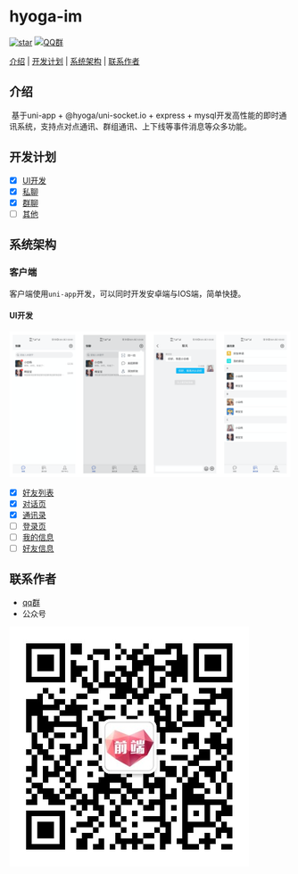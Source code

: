 # hyoga-im

[![star](https://img.shields.io/github/stars/AspenLuoQiang/speedy-im?style=social)](https://github.com/AspenLuoQiang/speedy-im)  [![QQ群](https://img.shields.io/badge/QQ%E7%BE%A4-207879913-yellowgreen.svg)](https://jq.qq.com/?_wv=1027&k=9f25XGCW)

[介绍](#介绍) | [开发计划](#开发计划) | [系统架构](#系统架构) | [联系作者](#联系作者)


## 介绍
 基于uni-app + @hyoga/uni-socket.io + express + mysql开发高性能的即时通讯系统，支持点对点通讯、群组通讯、上下线等事件消息等众多功能。


## 开发计划

* [x] [UI开发](#UI开发)
* [x] [私聊](#私聊)
* [x] [群聊](#群聊)
* [ ] [其他](#其他)

## 系统架构

### 客户端

客户端使用`uni-app`开发，可以同时开发安卓端与IOS端，简单快捷。

#### UI开发

![UI图](https://github.com/AspenLuoQiang/speedy-im/blob/master/.github/images/IM.png?raw=true)

* [x] [好友列表](#好友列表)
* [x] [对话页](#对话页)
* [x] [通讯录](#通讯录)
* [ ] [登录页](#登录页)
* [ ] [我的信息](#我的信息)
* [ ] [好友信息](#好友信息)

## 联系作者

- [qq群](https://jq.qq.com/?_wv=1027&k=9f25XGCW)
- 公众号

![前端小白菜](https://github.com/AspenLuoQiang/speedy-im/blob/master/.github/images/mp.jpg?raw=true)

